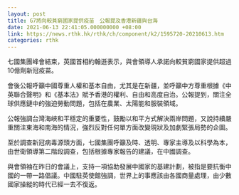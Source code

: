 ```yaml
---
layout: post
title: G7將向較貧窮國家提供疫苗　公報提及香港新疆與台海
date: 2021-06-13 22:41:05.000000000 +08:00
link: https://news.rthk.hk/rthk/ch/component/k2/1595720-20210613.htm
categories: rthk
---
```


七國集團峰會結束，英國首相約翰遜表示，與會領導人承諾向較貧窮國家提供超過10億劑新冠疫苗。

會後公報呼籲中國尊重人權和基本自由，尤其是在新疆，並呼籲中方尊重根據《中英聯合聲明》和《基本法》賦予香港的權利、自由和高度自治。公報提到，關注全球供應鏈中的強迫勞動問題，包括在農業、太陽能和服裝領域。

公報強調台灣海峽和平穩定的重要性，鼓勵以和平方式解決兩岸問題，又說持續嚴重關注東海和南海的情況，強烈反對任何單方面改變現狀及加劇緊張局勢的企圖。

至於調查新冠病毒源頭方面，七國集團呼籲及時、透明、專家主導及以科學為本，由世衛領導第二階段調查，包括根據專家報告的建議，在中國調查。

與會領袖在昨日的會議上，支持一項協助發展中國家的基建計劃，被指是要抗衡中國的一帶一路倡議。中國駐英使館強調，世界上的事應該由各國商量處理，由少數國家操縱的時代已經一去不復返。
